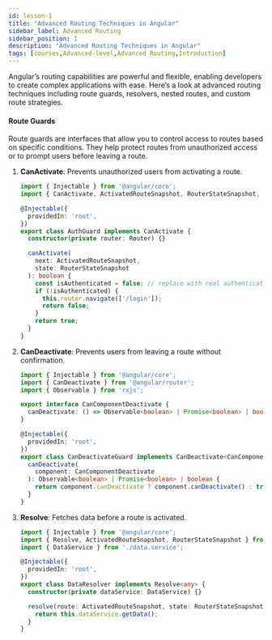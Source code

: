 ```yaml
---
id: lesson-1
title: "Advanced Routing Techniques in Angular"
sidebar_label: Advanced Routing
sidebar_position: 1
description: "Advanced Routing Techniques in Angular"
tags: [courses,Advanced-level,Advanced Routing,Introduction]
---
```


Angular’s routing capabilities are powerful and flexible, enabling developers to create complex applications with ease. Here’s a look at advanced routing techniques including route guards, resolvers, nested routes, and custom route strategies.

#### Route Guards

Route guards are interfaces that allow you to control access to routes based on specific conditions. They help protect routes from unauthorized access or to prompt users before leaving a route.

1. **CanActivate**: Prevents unauthorized users from activating a route.
   ```typescript
   import { Injectable } from '@angular/core';
   import { CanActivate, ActivatedRouteSnapshot, RouterStateSnapshot, Router } from '@angular/router';

   @Injectable({
     providedIn: 'root',
   })
   export class AuthGuard implements CanActivate {
     constructor(private router: Router) {}

     canActivate(
       next: ActivatedRouteSnapshot,
       state: RouterStateSnapshot
     ): boolean {
       const isAuthenticated = false; // replace with real authentication check
       if (!isAuthenticated) {
         this.router.navigate(['/login']);
         return false;
       }
       return true;
     }
   }
   ```

2. **CanDeactivate**: Prevents users from leaving a route without confirmation.
   ```typescript
   import { Injectable } from '@angular/core';
   import { CanDeactivate } from '@angular/router';
   import { Observable } from 'rxjs';

   export interface CanComponentDeactivate {
     canDeactivate: () => Observable<boolean> | Promise<boolean> | boolean;
   }

   @Injectable({
     providedIn: 'root',
   })
   export class CanDeactivateGuard implements CanDeactivate<CanComponentDeactivate> {
     canDeactivate(
       component: CanComponentDeactivate
     ): Observable<boolean> | Promise<boolean> | boolean {
       return component.canDeactivate ? component.canDeactivate() : true;
     }
   }
   ```

3. **Resolve**: Fetches data before a route is activated.
   ```typescript
   import { Injectable } from '@angular/core';
   import { Resolve, ActivatedRouteSnapshot, RouterStateSnapshot } from '@angular/router';
   import { DataService } from './data.service';

   @Injectable({
     providedIn: 'root',
   })
   export class DataResolver implements Resolve<any> {
     constructor(private dataService: DataService) {}

     resolve(route: ActivatedRouteSnapshot, state: RouterStateSnapshot) {
       return this.dataService.getData();
     }
   }
   ```